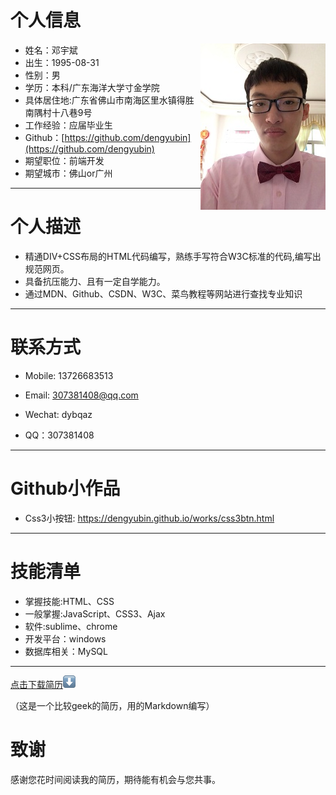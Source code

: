 
# 个人信息
 - 姓名：邓宇斌     <img src='src/images/me1.jpg' align='right' style=' width:200px;height:200 px'/>
 - 出生：1995-08-31
 - 性别：男
 - 学历：本科/广东海洋大学寸金学院
 - 具体居住地:广东省佛山市南海区里水镇得胜南隅村十八巷9号
 - 工作经验：应届毕业生
 - Github：[https://github.com/dengyubin](https://github.com/dengyubin)
 - 期望职位：前端开发
 - 期望城市：佛山or广州

---
# 个人描述

- 精通DIV+CSS布局的HTML代码编写，熟练手写符合W3C标准的代码,编写出规范网页。
- 具备抗压能力、且有一定自学能力。
- 通过MDN、Github、CSDN、W3C、菜鸟教程等网站进行查找专业知识

---
# 联系方式

- Mobile: 13726683513

- Email: 307381408@qq.com

- Wechat: dybqaz

- QQ：307381408

---
# Github小作品

- Css3小按钮: https://dengyubin.github.io/works/css3btn.html

---
# 技能清单
- 掌握技能:HTML、CSS
- 一般掌握:JavaScript、CSS3、Ajax
- 软件:sublime、chrome
- 开发平台：windows
- 数据库相关：MySQL

---
[点击下载简历](src/images/me.pdf)![download](src/images/down.png "下载简历")

（这是一个比较geek的简历，用的Markdown编写）
# 致谢
感谢您花时间阅读我的简历，期待能有机会与您共事。